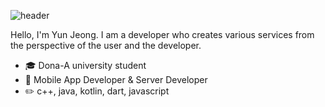 ![header](https://capsule-render.vercel.app/api?type=soft&color=E3A6AE&height=100&section=header&text=Welcome%20to%20yunjeong's%20GITHUB&fontSize=50)

Hello, I'm Yun Jeong. I am a developer who creates various services from the perspective of the user and the developer. 
* :mortar_board: Dona-A university student
* :seedling: Mobile App Developer & Server Developer
* :pencil2: c++, java, kotlin, dart, javascript
